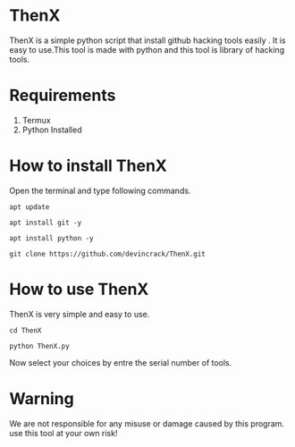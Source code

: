 # ThenX
ThenX is a simple python script that install github hacking tools easily . It is easy to use.This tool is made with python and this tool is library of hacking tools.





# Requirements
1. Termux 
2. Python Installed

# How to install ThenX

Open the terminal and type following commands.

    apt update

    apt install git -y
 
    apt install python -y

    git clone https://github.com/devincrack/ThenX.git



# How to use ThenX

ThenX is very simple and easy to use.

    cd ThenX

    python ThenX.py

Now select your choices by entre the serial number of tools.

# Warning

We are not responsible for any misuse or damage caused by this program. use this tool at your own risk!
